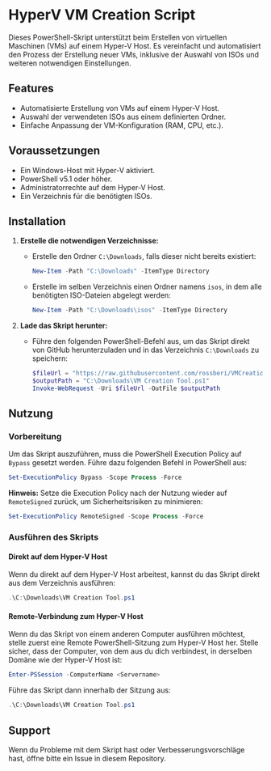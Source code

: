 # HyperV VM Creation Script

Dieses PowerShell-Skript unterstützt beim Erstellen von virtuellen Maschinen (VMs) auf einem Hyper-V Host. Es vereinfacht und automatisiert den Prozess der Erstellung neuer VMs, inklusive der Auswahl von ISOs und weiteren notwendigen Einstellungen.

## Features

- Automatisierte Erstellung von VMs auf einem Hyper-V Host.
- Auswahl der verwendeten ISOs aus einem definierten Ordner.
- Einfache Anpassung der VM-Konfiguration (RAM, CPU, etc.).

## Voraussetzungen

- Ein Windows-Host mit Hyper-V aktiviert.
- PowerShell v5.1 oder höher.
- Administratorrechte auf dem Hyper-V Host.
- Ein Verzeichnis für die benötigten ISOs.

## Installation

1. **Erstelle die notwendigen Verzeichnisse:**
   - Erstelle den Ordner `C:\Downloads`, falls dieser nicht bereits existiert:
     ```powershell
     New-Item -Path "C:\Downloads" -ItemType Directory
     ```
   - Erstelle im selben Verzeichnis einen Ordner namens `isos`, in dem alle benötigten ISO-Dateien abgelegt werden:
     ```powershell
     New-Item -Path "C:\Downloads\isos" -ItemType Directory
     ```

2. **Lade das Skript herunter:**
   - Führe den folgenden PowerShell-Befehl aus, um das Skript direkt von GitHub herunterzuladen und in das Verzeichnis `C:\Downloads` zu speichern:
     ```powershell
     $fileUrl = "https://raw.githubusercontent.com/rossberi/VMCreation-Tool/main/VM%20Creation%20Tool.ps1"
     $outputPath = "C:\Downloads\VM Creation Tool.ps1"
     Invoke-WebRequest -Uri $fileUrl -OutFile $outputPath
     ```

## Nutzung

### Vorbereitung

Um das Skript auszuführen, muss die PowerShell Execution Policy auf `Bypass` gesetzt werden. Führe dazu folgenden Befehl in PowerShell aus:
```powershell
Set-ExecutionPolicy Bypass -Scope Process -Force
```

**Hinweis:** Setze die Execution Policy nach der Nutzung wieder auf `RemoteSigned` zurück, um Sicherheitsrisiken zu minimieren:
```powershell
Set-ExecutionPolicy RemoteSigned -Scope Process -Force
```

### Ausführen des Skripts

#### Direkt auf dem Hyper-V Host

Wenn du direkt auf dem Hyper-V Host arbeitest, kannst du das Skript direkt aus dem Verzeichnis ausführen:
```powershell
.\C:\Downloads\VM Creation Tool.ps1
```

#### Remote-Verbindung zum Hyper-V Host

Wenn du das Skript von einem anderen Computer ausführen möchtest, stelle zuerst eine Remote PowerShell-Sitzung zum Hyper-V Host her. Stelle sicher, dass der Computer, von dem aus du dich verbindest, in derselben Domäne wie der Hyper-V Host ist:
```powershell
Enter-PSSession -ComputerName <Servername>
```

Führe das Skript dann innerhalb der Sitzung aus:
```powershell
.\C:\Downloads\VM Creation Tool.ps1
```

## Support

Wenn du Probleme mit dem Skript hast oder Verbesserungsvorschläge hast, öffne bitte ein Issue in diesem Repository.
